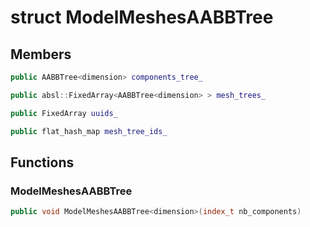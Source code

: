 # struct ModelMeshesAABBTree


## Members

```cpp
public AABBTree<dimension> components_tree_

```

```cpp
public absl::FixedArray<AABBTree<dimension> > mesh_trees_

```

```cpp
public FixedArray uuids_

```

```cpp
public flat_hash_map mesh_tree_ids_

```



## Functions

### ModelMeshesAABBTree

```cpp
public void ModelMeshesAABBTree<dimension>(index_t nb_components)
```




